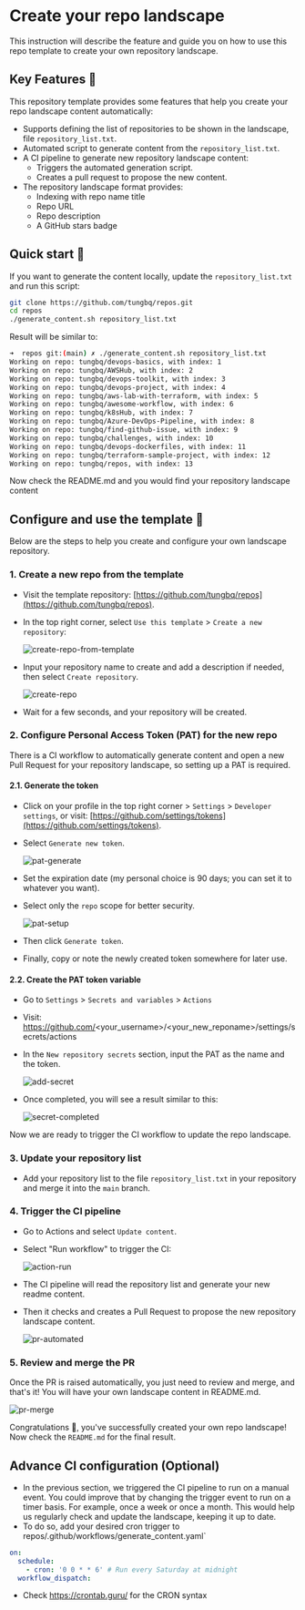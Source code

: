 # Create your repo landscape

This instruction will describe the feature and guide you on how to use this repo template to create your own repository landscape.

## Key Features 🚀

This repository template provides some features that help you create your repo landscape content automatically:

- Supports defining the list of repositories to be shown in the landscape, file `repository_list.txt`.
- Automated script to generate content from the `repository_list.txt`.
- A CI pipeline to generate new repository landscape content:
  - Triggers the automated generation script.
  - Creates a pull request to propose the new content.
- The repository landscape format provides:
  - Indexing with repo name title
  - Repo URL
  - Repo description
  - A GitHub stars badge

## Quick start 📖

If you want to generate the content locally, update the `repository_list.txt` and run this script:

```bash
git clone https://github.com/tungbq/repos.git
cd repos
./generate_content.sh repository_list.txt
```

Result will be similar to:

```bash
➜  repos git:(main) ✗ ./generate_content.sh repository_list.txt
Working on repo: tungbq/devops-basics, with index: 1
Working on repo: tungbq/AWSHub, with index: 2
Working on repo: tungbq/devops-toolkit, with index: 3
Working on repo: tungbq/devops-project, with index: 4
Working on repo: tungbq/aws-lab-with-terraform, with index: 5
Working on repo: tungbq/awesome-workflow, with index: 6
Working on repo: tungbq/k8sHub, with index: 7
Working on repo: tungbq/Azure-DevOps-Pipeline, with index: 8
Working on repo: tungbq/find-github-issue, with index: 9
Working on repo: tungbq/challenges, with index: 10
Working on repo: tungbq/devops-dockerfiles, with index: 11
Working on repo: tungbq/terraform-sample-project, with index: 12
Working on repo: tungbq/repos, with index: 13
```

Now check the README.md and you would find your repository landscape content

## Configure and use the template 📘

Below are the steps to help you create and configure your own landscape repository.

### 1. Create a new repo from the template

- Visit the template repository: [https://github.com/tungbq/repos](https://github.com/tungbq/repos).
- In the top right corner, select `Use this template` > `Create a new repository`:

  ![create-repo-from-template](./assets/create-repo-from-template.png)

- Input your repository name to create and add a description if needed, then select `Create repository`.

  ![create-repo](./assets/create-repo.png)

- Wait for a few seconds, and your repository will be created.

### 2. Configure Personal Access Token (PAT) for the new repo

There is a CI workflow to automatically generate content and open a new Pull Request for your repository landscape, so setting up a PAT is required.

#### 2.1. Generate the token

- Click on your profile in the top right corner > `Settings` > `Developer settings`, or visit: [https://github.com/settings/tokens](https://github.com/settings/tokens).
- Select `Generate new token`.

  ![pat-generate](./assets/pat-generate.png)

- Set the expiration date (my personal choice is 90 days; you can set it to whatever you want).
- Select only the `repo` scope for better security.

  ![pat-setup](./assets/pat-setup.png)

- Then click `Generate token`.
- Finally, copy or note the newly created token somewhere for later use.

#### 2.2. Create the PAT token variable

- Go to `Settings` > `Secrets and variables` > `Actions`
- Visit: https://github.com/<your_username>/<your_new_reponame>/settings/secrets/actions
- In the `New repository secrets` section, input the PAT as the name and the token.

  ![add-secret](./assets/add-secret.png)

- Once completed, you will see a result similar to this:

  ![secret-completed](./assets/secret-completed.png)

Now we are ready to trigger the CI workflow to update the repo landscape.

### 3. Update your repository list

- Add your repository list to the file `repository_list.txt` in your repository and merge it into the `main` branch.

### 4. Trigger the CI pipeline

- Go to Actions and select `Update content`.
- Select "Run workflow" to trigger the CI:

  ![action-run](./assets/action-run.png)

- The CI pipeline will read the repository list and generate your new readme content.
- Then it checks and creates a Pull Request to propose the new repository landscape content.

  ![pr-automated](./assets/pr-automated.png)

### 5. Review and merge the PR

Once the PR is raised automatically, you just need to review and merge, and that's it! You will have your own landscape content in README.md.

![pr-merge](./assets/pr-merge.png)

Congratulations 🎉, you've successfully created your own repo landscape! Now check the `README.md` for the final result.

## Advance CI configuration (Optional)

- In the previous section, we triggered the CI pipeline to run on a manual event. You could improve that by changing the trigger event to run on a timer basis. For example, once a week or once a month. This would help us regularly check and update the landscape, keeping it up to date.
- To do so, add your desired cron trigger to repos/.github/workflows/generate_content.yaml`

```yaml
on:
  schedule:
    - cron: '0 0 * * 6' # Run every Saturday at midnight
  workflow_dispatch:
```

- Check https://crontab.guru/ for the CRON syntax
